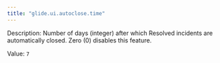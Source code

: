 ```yaml
---
title: "glide.ui.autoclose.time"
---
```


Description: Number of days (integer) after which Resolved incidents are automatically closed. Zero (0) disables this feature.

Value: `7`